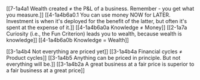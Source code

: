 [[7-1a4a1 Wealth created ≠ the P&L of a business. Remember - you get what you measure.]]
[[4-1a4b6a0.1 You can use money NOW for LATER. Investment is when it's deployed for the benefit of the latter, but often it's spent at the expense of it.]]
[[4-1a4b6a0a Knowledge ≠ Money]]
[[2-1a7a Curiosity (i.e., the Fun Criterion) leads you to wealth, because wealth is knowledge]]
[[4-1a4b6a0b Knowledge = Wealth]]

[[3-1a4b4 Not everything are priced yet]]
[[3-1a4b4a Financial cycles ≠ Product cycles]]
[[3-1a4b5 Anything can be priced in principle. But not everything will be.]]
[[3-1a4b2a A great business at a fair price is superior to a fair business at a great price]]

